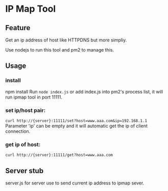 # IP Map Tool

## Feature
Get an ip address of host like HTTPDNS but more simpliy.

Use nodejs to run this tool and pm2 to manage this.

## Usage
### install
npm install
Run `node index.js` or add index.js into pm2's process list, it will run ipmap tool in port 11111.

### set ip/host pair:
```curl http://{server}:11111/set?host=www.aaa.com&ip=192.168.1.1```
Parameter 'ip' can be empty and it will automatic get the ip of client connection.

### get ip of host:
```curl http://{server}:11111/get?host=www.aaa.com```

## Server stub
server.js for server use to send current ip address to ipmap sever.

